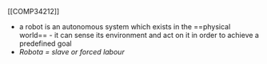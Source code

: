 [[COMP34212]]

- a robot is an autonomous system which exists in the ==physical world== - it can sense its environment and act on it in order to achieve a predefined goal
- *Robota = slave or forced labour*